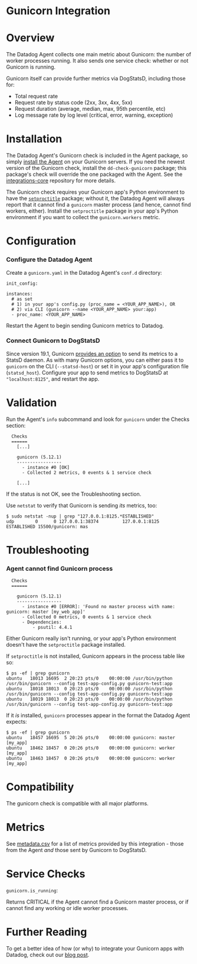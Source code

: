 # Gunicorn Integration

# Overview

The Datadog Agent collects one main metric about Gunicorn: the number of worker processes running. It also sends one service check: whether or not Gunicorn is running.

Gunicorn itself can provide further metrics via DogStatsD, including those for:

* Total request rate
* Request rate by status code (2xx, 3xx, 4xx, 5xx)
* Request duration (average, median, max, 95th percentile, etc)
* Log message rate by log level (critical, error, warning, exception)

# Installation

The Datadog Agent's Gunicorn check is included in the Agent package, so simply [install the Agent](https://app.datadoghq.com/account/settings#agent) on your Gunicorn servers. If you need the newest version of the Gunicorn check, install the `dd-check-gunicorn` package; this package's check will override the one packaged with the Agent. See the [integrations-core](https://github.com/DataDog/integrations-core#installing-the-integrations) repository for more details.

The Gunicorn check requires your Gunicorn app's Python environment to have the [`setproctitle`](https://pypi.python.org/pypi/setproctitle) package; without it, the Datadog Agent will always report that it cannot find a `gunicorn` master process (and hence, cannot find workers, either). Install the `setproctitle` package in your app's Python environment if you want to collect the `gunicorn.workers` metric.

# Configuration

### Configure the Datadog Agent

Create a `gunicorn.yaml` in the Datadog Agent's `conf.d` directory:

```
init_config:

instances:
  # as set 
  # 1) in your app's config.py (proc_name = <YOUR_APP_NAME>), OR
  # 2) via CLI (gunicorn --name <YOUR_APP_NAME> your:app)
  - proc_name: <YOUR_APP_NAME>
```

Restart the Agent to begin sending Gunicorn metrics to Datadog.

### Connect Gunicorn to DogStatsD

Since version 19.1, Gunicorn [provides an option](http://docs.gunicorn.org/en/stable/settings.html#statsd-host) to send its metrics to a StatsD daemon. As with many Gunicorn options, you can either pass it to `gunicorn` on the CLI (`--statsd-host`) or set it in your app's configuration file (`statsd_host`). Configure your app to send metrics to DogStatsD at `"localhost:8125"`, and restart the app.

# Validation

Run the Agent's `info` subcommand and look for `gunicorn` under the Checks section:

```
  Checks
  ======
    [...]

    gunicorn (5.12.1)
    -----------------
      - instance #0 [OK]
      - Collected 2 metrics, 0 events & 1 service check

    [...]
```

If the status is not OK, see the Troubleshooting section.

Use `netstat` to verify that Gunicorn is sending _its_ metrics, too:

```
$ sudo netstat -nup | grep "127.0.0.1:8125.*ESTABLISHED"
udp        0      0 127.0.0.1:38374         127.0.0.1:8125          ESTABLISHED 15500/gunicorn: mas
```

# Troubleshooting

### Agent cannot find Gunicorn process
```
  Checks
  ======
  
    gunicorn (5.12.1)
    -----------------
      - instance #0 [ERROR]: 'Found no master process with name: gunicorn: master [my_web_app]'
      - Collected 0 metrics, 0 events & 1 service check
      - Dependencies:
          - psutil: 4.4.1
```

Either Gunicorn really isn't running, or your app's Python environment doesn't have the `setproctitle` package installed.

If `setproctitle` is not installed, Gunicorn appears in the process table like so:

```
$ ps -ef | grep gunicorn
ubuntu   18013 16695  2 20:23 pts/0    00:00:00 /usr/bin/python /usr/bin/gunicorn --config test-app-config.py gunicorn-test:app
ubuntu   18018 18013  0 20:23 pts/0    00:00:00 /usr/bin/python /usr/bin/gunicorn --config test-app-config.py gunicorn-test:app
ubuntu   18019 18013  0 20:23 pts/0    00:00:00 /usr/bin/python /usr/bin/gunicorn --config test-app-config.py gunicorn-test:app
```

If it _is_ installed, `gunicorn` processes appear in the format the Datadog Agent expects:

```
$ ps -ef | grep gunicorn
ubuntu   18457 16695  5 20:26 pts/0    00:00:00 gunicorn: master [my_app]
ubuntu   18462 18457  0 20:26 pts/0    00:00:00 gunicorn: worker [my_app]
ubuntu   18463 18457  0 20:26 pts/0    00:00:00 gunicorn: worker [my_app]
```

# Compatibility

The gunicorn check is compatible with all major platforms.

# Metrics

See [metadata.csv](https://github.com/DataDog/integrations-core/blob/master/gunicorn/metadata.csv) for a list of metrics provided by this integration - those from the Agent _and_ those sent by Gunicorn to DogStatsD.

# Service Checks

`gunicorn.is_running`:

Returns CRITICAL if the Agent cannot find a Gunicorn master process, or if cannot find any working or idle worker processes.

# Further Reading

To get a better idea of how (or why) to integrate your Gunicorn apps with Datadog, check out our [blog post](https://www.datadoghq.com/blog/monitor-gunicorn-performance/).
